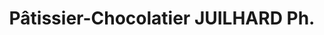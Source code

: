 ---
title: "Pâtissier-Chocolatier JUILHARD Ph."
url: /champeix/patissier-chocolatier-juilhard-ph/
shop: chocolat
---